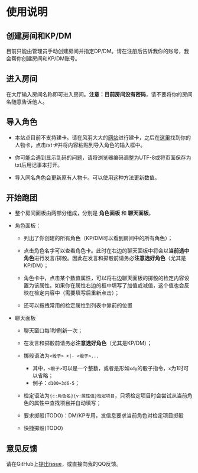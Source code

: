 # 使用说明

## 创建房间和KP/DM

目前只能由管理员手动创建房间并指定DP/DM。请在注册后告诉我你的账号，我会帮你创建房间和KP/DM账号。

## 进入房间

在大厅输入房间名称即可进入房间。**注意：**目前房间**没有密码**，请不要将你的房间名随意告诉他人。

## 导入角色

* 本站点目前不支持建卡。请在风羽大大的[网站](https://hina.moe/coc/)进行建卡，之后在[这里](https://hina.moe/coc/card-gallery.php)找到你的人物卡，点击*txt卡*并将内容粘贴到导入角色的输入框中。

* 你可能会遇到显示乱码的问题，请将浏览器编码调整为UTF-8或将页面保存为txt后用记事本打开。

* 导入同名角色会更新原有人物卡。可以使用这种方法更新数值。

## 开始跑团

* 整个房间面板由两部分组成，分别是 **角色面板** 和 **聊天面板**。

* 角色面板：

  * 列出了你创建的所有角色（KP/DM可以看到房间中的所有角色）；

  * 点击角色名字可以查看角色卡。此时在右边的聊天面板中将会以**当前选中角色**进行发言/掷骰。因此在发言和掷骰前请务必**注意选好角色**（尤其是KP/DM）；

  * 角色卡中，点击某个数值属性，可以将右边聊天面板的掷骰的检定内容设置为该属性。如果你在属性右边的框中填写了加值或减值，这个值也会反映在检定内容中（需要填写后重新点击）；

  * 还可以拖拽常用的检定属性到列表中靠前的位置

* 聊天面板

  * 聊天窗口每1秒刷新一次；

  * 在发言和掷骰前请务必**注意选好角色**（尤其是KP/DM）；

  * 掷骰语法为`<骰子> +|- <骰子>...`
    * 其中，`<骰子>`可以是一个整数，或者是形如`xdy`的骰子指令，`x`为1时可以省略；
    * 例子：`d100+3d6-5`；

  * 检定语法为`{c:角色名}{v:属性值}检定项目`，只填检定项目时会尝试从当前角色的属性中查找项目并自动填写；

  * 要求掷骰(TODO)：DM/KP专用，发信息要求当前角色对检定项目掷骰

  * 快捷掷骰(TODO)

## 意见反馈

请在GitHub上[提出issue](https://github.com/jffifa/trpg/issues)，或直接向我的QQ反馈。
